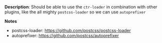__Description__: Should be able to use the `ctr-loader` in combination with other plugins, like the all mighty `postcss-loader` so we can use `autoprefixer`

__Notes__

+ postcss-loader: https://github.com/postcss/postcss-loader
+ autoprefixer: https://github.com/postcss/autoprefixer
